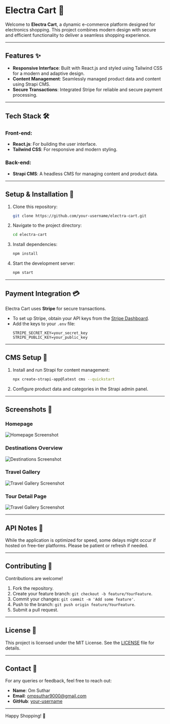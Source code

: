 # Electra Cart 🛒  
Welcome to **Electra Cart**, a dynamic e-commerce platform designed for electronics shopping. This project combines modern design with secure and efficient functionality to deliver a seamless shopping experience.  

---

## Features ✨
- **Responsive Interface**: Built with React.js and styled using Tailwind CSS for a modern and adaptive design.
- **Content Management**: Seamlessly managed product data and content using Strapi CMS.
- **Secure Transactions**: Integrated Stripe for reliable and secure payment processing.

---

## Tech Stack 🛠️
### Front-end:
- **React.js**: For building the user interface.
- **Tailwind CSS**: For responsive and modern styling.

### Back-end:
- **Strapi CMS**: A headless CMS for managing content and product data.

---

## Setup & Installation 🚀
1. Clone this repository:  
   ```bash
   git clone https://github.com/your-username/electra-cart.git
   ```
2. Navigate to the project directory:  
   ```bash
   cd electra-cart
   ```
3. Install dependencies:  
   ```bash
   npm install
   ```
4. Start the development server:  
   ```bash
   npm start
   ```

---

## Payment Integration 💳
Electra Cart uses **Stripe** for secure transactions.  
- To set up Stripe, obtain your API keys from the [Stripe Dashboard](https://dashboard.stripe.com/).  
- Add the keys to your `.env` file:
   ```env
   STRIPE_SECRET_KEY=your_secret_key
   STRIPE_PUBLIC_KEY=your_public_key
   ```

---

## CMS Setup 📝
1. Install and run Strapi for content management:  
   ```bash
   npx create-strapi-app@latest cms --quickstart
   ```
2. Configure product data and categories in the Strapi admin panel.

---

## Screenshots 🌟
### Homepage
![Homepage Screenshot](./screenshots/Screenshot%20(42).png)

### Destinations Overview
![Destinations Screenshot](./screenshots/Screenshot%20(43).png)

### Travel Gallery
![Travel Gallery Screenshot](./screenshots/Screenshot%20(44).png)

### Tour Detail Page
![Travel Gallery Screenshot](./screenshots/Screenshot%20(44).png)

---

## API Notes 📝
While the application is optimized for speed, some delays might occur if hosted on free-tier platforms. Please be patient or refresh if needed.  

---

## Contributing 🤝
Contributions are welcome!  
1. Fork the repository.
2. Create your feature branch: `git checkout -b feature/YourFeature`.
3. Commit your changes: `git commit -m 'Add some feature'`.
4. Push to the branch: `git push origin feature/YourFeature`.
5. Submit a pull request.

---

## License 📜
This project is licensed under the MIT License. See the [LICENSE](LICENSE) file for details.

---

## Contact 📧
For any queries or feedback, feel free to reach out:  
- **Name**: Om Suthar  
- **Email**: ompsuthar9000@gmail.com  
- **GitHub**: [your-username](https://github.com/your-username)

---

Happy Shopping! 🛒
